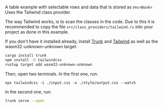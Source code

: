A table example with selectable rows and data that is stored as `Vec<Book>` Uses the Tailwind class provider.

The way Tailwind works, is to scan the classes in the code. Due to this it is
recommended to copy the file `src/class_providers/tailwind.rs` into your project as done in this example.

If you don't have it installed already, install [Trunk](https://trunkrs.dev/) and [Tailwind](https://tailwindcss.com/docs/installation)
as well as the wasm32-unknown-unknown target:

```bash
cargo install trunk
npm install -D tailwindcss
rustup target add wasm32-unknown-unknown
```

Then, open two terminals. In the first one, run:

```
npx tailwindcss -i ./input.css -o ./style/output.css --watch
```

In the second one, run:

```bash
trunk serve --open
```
